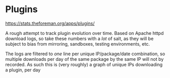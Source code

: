 # Plugins

https://stats.theforeman.org/apps/plugins/

A rough attempt to track plugin evolution over time. Based on Apache httpd
download logs, so take these numbers with a *lot* of salt, as they will be
subject to bias from mirroring, sandboxes, testing environments, etc.

The logs are filtered to *one* line per unique IP/package/date combination, so
multiple downloads per day of the same package by the same IP will not by
recorded. As such this is (very roughly) a graph of unique IPs downloading a
plugin, per day
